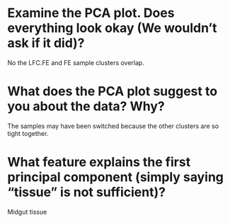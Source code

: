 # Examine the PCA plot. Does everything look okay (We wouldn’t ask if it did)?
No the LFC.FE and FE sample clusters overlap.

# What does the PCA plot suggest to you about the data? Why?
The samples may have been switched because the other clusters are so tight together.

# What feature explains the first principal component (simply saying “tissue” is not sufficient)?
Midgut tissue

